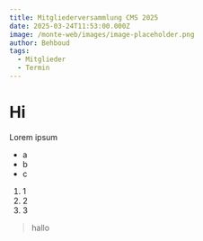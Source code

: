 ```yaml
---
title: Mitgliederversammlung CMS 2025
date: 2025-03-24T11:53:00.000Z
image: /monte-web/images/image-placeholder.png
author: Behboud
tags:
  - Mitglieder
  - Termin
---
```

# Hi

Lorem ipsum

* a
* b
* c

1. 1
2. 2
3. 3

> hallo
